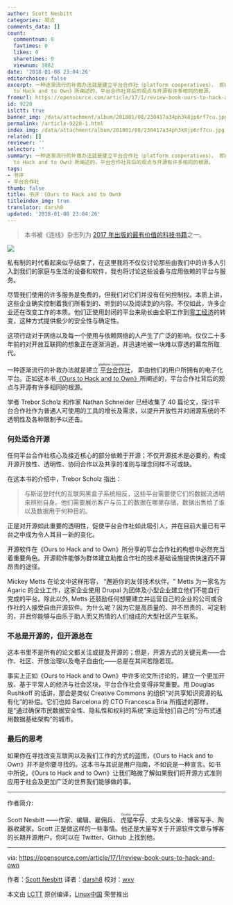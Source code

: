 ```yaml
---
author: Scott Nesbitt
categories: 观点
comments_data: []
count:
  commentnum: 0
  favtimes: 0
  likes: 0
  sharetimes: 0
  viewnum: 3882
date: '2018-01-08 23:04:26'
editorchoice: false
excerpt: 一种逐渐流行的补救办法就是建立平台合作社（platform cooperatives）， 即由他们的用户所拥有的电子化平台。正如这本书《Ours
  to Hack and to Own》所阐述的，平台合作社背后的观点与开源有许多相同的根源。
fromurl: https://opensource.com/article/17/1/review-book-ours-to-hack-and-own
id: 9220
islctt: true
banner_img: /data/attachment/album/201801/08/230417a34ph3k8jp6rf7cu.jpg
permalink: /article-9220-1.html
index_img: /data/attachment/album/201801/08/230417a34ph3k8jp6rf7cu.jpg.thumb.jpg
related: []
reviewer: ''
selector: ''
summary: 一种逐渐流行的补救办法就是建立平台合作社（platform cooperatives）， 即由他们的用户所拥有的电子化平台。正如这本书《Ours
  to Hack and to Own》所阐述的，平台合作社背后的观点与开源有许多相同的根源。
tags:
- 书评
- 平台合作社
thumb: false
title: 书评：《Ours to Hack and to Own》
titleindex_img: true
translator: darsh8
updated: '2018-01-08 23:04:26'
---
```



> 
> 本书被《连线》杂志列为 [2017 年出版的最有价值的科技书籍](https://www.wired.com/story/the-top-tech-books-of-2017-part-1/)之一。
> 
> 
> 


![](/data/attachment/album/201801/08/230417a34ph3k8jp6rf7cu.jpg)


私有制的时代看起来似乎结束了，在这里我将不仅仅讨论那些由我们中的许多人引入到我们的家庭与生活的设备和软件，我也将讨论这些设备与应用依赖的平台与服务。


尽管我们使用的许多服务是免费的，但我们对它们并没有任何控制权。本质上讲，这些企业确实控制着我们所看到的、听到的以及阅读到的内容。不仅如此，许多企业还在改变工作的本质。他们正使用封闭的平台来助长由全职工作到[零工经济](https://en.wikipedia.org/wiki/Access_economy)的转变，这种方式提供极少的安全性与确定性。


这项行动对于网络以及每一个使用与依赖网络的人产生了广泛的影响。仅仅二十多年前的对开放互联网的想象正在逐渐消逝，并迅速地被一块难以穿透的幕帘所取代。


一种逐渐流行的补救办法就是建立<ruby> <a href="https://en.wikipedia.org/wiki/Platform_cooperative">  平台合作社 </a> <rt>  platform cooperatives </rt></ruby>， 即由他们的用户所拥有的电子化平台。正如这本书[《Ours to Hack and to Own》](http://www.orbooks.com/catalog/ours-to-hack-and-to-own/)所阐述的，平台合作社背后的观点与开源有许多相同的根源。


学者 Trebor Scholz 和作家 Nathan Schneider 已经收集了 40 篇论文，探讨平台合作社作为普通人可使用的工具的增长及需求，以提升开放性并对闭源系统的不透明性及各种限制予以还击。


### 何处适合开源


任何平台合作社核心及接近核心的部分依赖于开源；不仅开源技术是必要的，构成开源开放性、透明性、协同合作以及共享的准则与理念同样不可或缺。


在这本书的介绍中，Trebor Scholz 指出：



> 
> 与斯诺登时代的互联网黑盒子系统相反，这些平台需要使它们的数据流透明来辨别自身。他们需要展示客户与员工的数据在哪里存储，数据出售给了谁以及数据用于何种目的。
> 
> 
> 


正是对开源如此重要的透明性，促使平台合作社如此吸引人，并在目前大量已有平台之中成为令人耳目一新的变化。


开源软件在《Ours to Hack and to Own》所分享的平台合作社的构想中必然充当着重要角色。开源软件能够为群体建立助推合作社的技术基础设施提供快速而不算昂贵的途径。


Mickey Metts 在论文中这样形容， “邂逅你的友邻技术伙伴。" Metts 为一家名为 Agaric 的企业工作，这家企业使用 Drupal 为团体及小型企业建立他们不能自行完成的平台。除此以外, Metts 还鼓励任何想要建立并运营自己的企业的公司或合作社的人接受自由开源软件。为什么呢？因为它是高质量的、并不昂贵的、可定制的，并且你能够与由乐于助人而又热情的人们组成的大型社区产生联系。


### 不总是开源的，但开源总在


这本书里不是所有的论文都关注或提及开源的；但是，开源方式的关键元素——合作、社区、开放治理以及电子自由化——总是在其间若隐若现。


事实上正如《Ours to Hack and to Own》中许多论文所讨论的，建立一个更加开放、基于平常人的经济与社会区块，平台合作社会变得非常重要。用 Douglas Rushkoff 的话讲，那会是类似 Creative Commons 的组织“对共享知识资源的私有化”的补偿。它们也如 Barcelona 的 CTO Francesca Bria 所描述的那样，是“通过确保市民数据安全性、隐私性和权利的系统”来运营他们自己的“分布式通用数据基础架构”的城市。


### 最后的思考


如果你在寻找改变互联网以及我们工作的方式的蓝图，《Ours to Hack and to Own》并不是你要寻找的。这本书与其说是用户指南，不如说是一种宣言。如书中所说，《Ours to Hack and to Own》让我们略微了解如果我们将开源方式准则应用于社会及更加广泛的世界我们能够做的事。




---


作者简介:


Scott Nesbitt ——作家、编辑、雇佣兵、 <ruby> 虎猫牛仔 <rt>  Ocelot wrangle </rt></ruby>、丈夫与父亲、博客写手、陶器收藏家。Scott 正是做这样的一些事情。他还是大量写关于开源软件文章与博客的长期开源用户。你可以在 Twitter、Github 上找到他。




---


via: <https://opensource.com/article/17/1/review-book-ours-to-hack-and-own>


作者：[Scott Nesbitt](https://opensource.com/users/scottnesbitt) 译者：[darsh8](https://github.com/darsh8) 校对：[wxy](https://github.com/wxy)


本文由 [LCTT](https://github.com/LCTT/TranslateProject) 原创编译，[Linux中国](https://linux.cn/) 荣誉推出